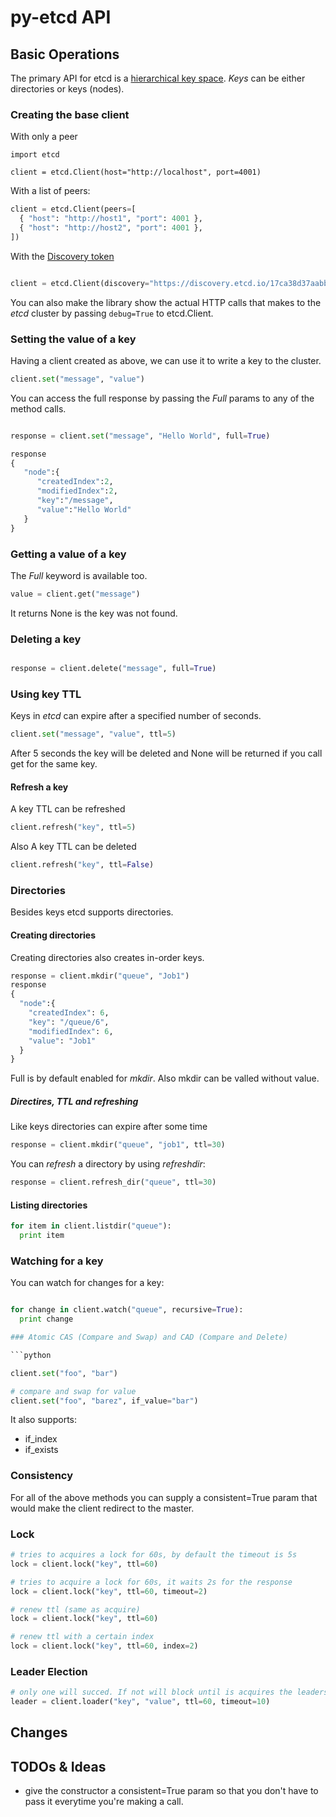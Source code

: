 # py-etcd API

## Basic Operations

The primary API for etcd is a [hierarchical key space](https://github.com/coreos/etcd/blob/master/Documentation/api.md#key-space-operations). _Keys_ can be either directories or keys (nodes).

### Creating the base client

With only a peer
```
import etcd

client = etcd.Client(host="http://localhost", port=4001)
```

With a list of peers:

``` python
client = etcd.Client(peers=[
  { "host": "http://host1", "port": 4001 },
  { "host": "http://host2", "port": 4001 },
])
```

With the [Discovery
token](http://coreos.com/docs/cluster-management/setup/etcd-cluster-discovery/)

```python

client = etcd.Client(discovery="https://discovery.etcd.io/17ca38d37aabbe650c3532db5fb1dbc9")
```

You can also make the library show the actual HTTP calls that makes to the
_etcd_ cluster by passing ```debug=True``` to etcd.Client.

### Setting the value of a key

Having a client created as above, we can use it to write a key to the cluster.

```python
client.set("message", "value")
```

You can access the full response by passing the _Full_ params to any of the
method calls.

```python

response = client.set("message", "Hello World", full=True)

response
{
   "node":{
      "createdIndex":2,
      "modifiedIndex":2,
      "key":"/message",
      "value":"Hello World"
   }
}
```

### Getting a value of a key

The _Full_ keyword is available too.

```python
value = client.get("message")
```

It returns None is the key was not found.

### Deleting a key

```python

response = client.delete("message", full=True)
```

### Using key TTL

Keys in *etcd* can expire after a specified number of seconds.

```python
client.set("message", "value", ttl=5)

```

After 5 seconds the key will be deleted and None will be returned if you
call get for the same key.

#### Refresh a key

A key TTL can be refreshed

```python
client.refresh("key", ttl=5)
```

Also A key TTL can be deleted

```python
client.refresh("key", ttl=False)
```

### Directories

Besides keys etcd supports directories.

#### Creating directories

Creating directories also creates in-order keys.

```python
response = client.mkdir("queue", "Job1")
response
{
  "node":{
    "createdIndex": 6,
    "key": "/queue/6",
    "modifiedIndex": 6,
    "value": "Job1"
  }
}
```

Full is by default enabled for *mkdir*.
Also mkdir can be valled without value.

##### Directires, TTL and refreshing

Like keys directories can expire after some time
```python
response = client.mkdir("queue", "job1", ttl=30)
```

You can *refresh* a directory by using *refreshdir*:
```python
response = client.refresh_dir("queue", ttl=30)
```

#### Listing directories

```python
for item in client.listdir("queue"):
  print item
```

### Watching for a key

You can watch for changes for a key:

```python

for change in client.watch("queue", recursive=True):
  print change

### Atomic CAS (Compare and Swap) and CAD (Compare and Delete)

```python

client.set("foo", "bar")

# compare and swap for value
client.set("foo", "barez", if_value="bar")

```

It also supports:

* if_index
* if_exists

### Consistency

For all of the above methods you can supply a consistent=True param that
would make the client redirect to the master.

### Lock

```python
# tries to acquires a lock for 60s, by default the timeout is 5s
lock = client.lock("key", ttl=60)

# tries to acquire a lock for 60s, it waits 2s for the response
lock = client.lock("key", ttl=60, timeout=2)

# renew ttl (same as acquire)
lock = client.lock("key", ttl=60)

# renew ttl with a certain index
lock = client.lock("key", ttl=60, index=2)
```

### Leader Election
```python
# only one will succed. If not will block until is acquires the leadership
leader = client.loader("key", "value", ttl=60, timeout=10)
```

## Changes

## TODOs & Ideas

* give the constructor a consistent=True param so that you don't have to pass
it everytime you're making a call.

